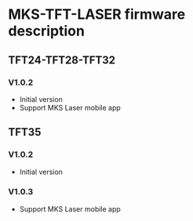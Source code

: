 # MKS-TFT-LASER firmware description

## TFT24-TFT28-TFT32
### V1.0.2
- Initial version
- Support MKS Laser mobile app

## TFT35
### V1.0.2
- Initial version
### V1.0.3
- Support MKS Laser mobile app

